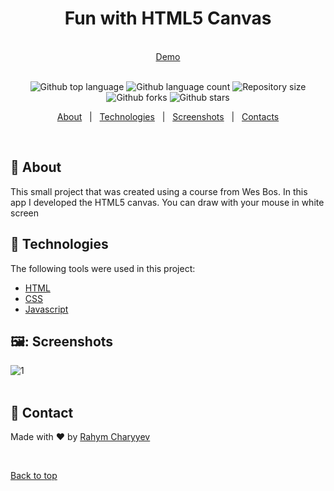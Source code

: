 <h1 align="center" id="top">Fun with HTML5 Canvas</h1>
&#xa0;
<div align="center">
<a href="https://rahymcharyyev.github.io/Fun-with-HTML5-Canvas/">Demo</a>
</div>
&#xa0;
<p align="center">
  <img alt="Github top language" src="https://img.shields.io/github/languages/top/RahymCharyyev/Fun-with-HTML5-Canvas?color=56BEB8">

  <img alt="Github language count" src="https://img.shields.io/github/languages/count/RahymCharyyev/Fun-with-HTML5-Canvas?color=56BEB8">

  <img alt="Repository size" src="https://img.shields.io/github/repo-size/RahymCharyyev/Fun-with-HTML5-Canvas?color=56BEB8">

  <!-- <img alt="Github issues" src="https://img.shields.io/github/issues/{{YOUR_GITHUB_USERNAME}}/30---whack-a-mole?color=56BEB8" /> -->

  <img alt="Github forks" src="https://img.shields.io/github/forks/RahymCharyyev/Fun-with-HTML5-Canvas?color=56BEB8" />

  <img alt="Github stars" src="https://img.shields.io/github/stars/RahymCharyyev/Fun-with-HTML5-Canvas?color=56BEB8" />
</p>

<!-- Status -->

<!-- <h4 align="center">
	🚧  30   Whack A Mole 🚀 Under construction...  🚧
</h4>

<hr> -->

<p align="center">
  <a href="#dart-about">About</a> &#xa0; | &#xa0; 
  <a href="#rocket-technologies">Technologies</a> &#xa0; | &#xa0;
  <a href="#screenshots">Screenshots</a> &#xa0; | &#xa0;
  <a href="#contacts" target="_blank">Contacts</a>
</p>

<br>

## :dart: About

This small project that was created using a course from Wes Bos. In this app I developed the HTML5 canvas. You can draw with your mouse in white screen

## :rocket: Technologies

The following tools were used in this project:

- [HTML](https://developer.mozilla.org/ru/docs/Web/HTML)
- [CSS](https://developer.mozilla.org/ru/docs/Web/CSS/Reference)
- [Javascript](https://developer.mozilla.org/en-US/docs/Web/JavaScript)

## 🖼️: Screenshots

![1](https://github.com/RahymCharyyev/Fun-with-HTML5-Canvas/assets/62890688/798a983b-2ba3-40dc-b27a-7fb09e65220f)\
&#xa0;

## :memo: Contact

Made with :heart: by <a href="https://github.com/Rahym Charyyev" target="_blank">Rahym Charyyev</a>

&#xa0;

<a href="#top">Back to top</a>





